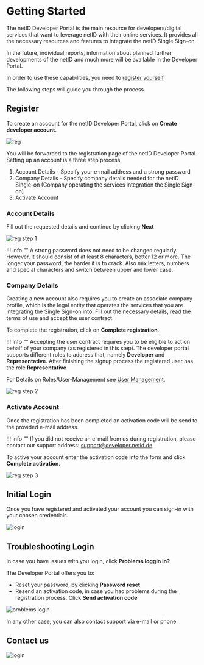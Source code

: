 # Getting Started

The netID Developer Portal is the main resource for developers/digital services that want to leverage netID with their online services. It provides all the necessary resources and features to integrate the netID Single Sign-on. 

In the future, individual reports, information about planned further developments of the netID and much more will be available in the Developer Portal.

In order to use these capabilities, you need to <a href="https://developer.netid.de" target="_blank">register yourself</a>

The following steps will guide you through the process.
## Register
To create an account for the netID Developer Portal, click on **Create developer account**.

![reg](../images/devportal/netid_dev_portal_start_page.png)

You will be forwarded to the registration page of the netID Developer Portal. Setting up an account is a three step process 

1. Account Details - Specify your e-mail address and a strong password
2. Company Details - Specify company details needed for the netID Single-on (Company operating the services integration the Single Sign-on)
3. Activate Account 

### Account Details
Fill out the requested details and continue by clicking **Next**

![reg step 1](../images/devportal/netid_dev_portal_register_step_one.png)


!!! info  ""
    A strong password does not need to be changed regularly. However, it should consist of at least 8 characters, better 12 or more. The longer your password, the harder it is to crack. Also mix letters, numbers and special characters and switch between upper and lower case.

### Company Details

Creating a new account also requires you to create an associate company profile, which is the legal entity that operates the services that you are integrating the Single Sign-on into. Fill out the necessary details, read the terms of use and accept the user contract.

To complete the registration, click on **Complete registration**.

!!! info  ""
    Accepting the user contract requires you to be eligible to act on behalf of your company (as registered in this step). The developer portal supports different roles to address that, namely **Developer** and **Representative**. After finishing the signup process the registered user has the role **Representative**

For Details on Roles/User-Management see [User Management][1].

[1]: tutorial/users.md

![reg step 2](../images/devportal/netid_dev_portal_register_step_two.png)

### Activate Account

Once the  registration has been completed an activation code will be send to the provided e-mail address.

!!! info ""
    If you did not receive an e-mail from us during registration, please contact our support address: support@developer.netid.de

To active your account enter the activation code into the form and click **Complete activation**.

![reg step 3](../images/devportal/netid_dev_portal_register_step_three.png)

## Initial Login

Once you have registered and activated your account you can sign-in with your chosen credentials.

![login](../images/devportal/netid_dev_portal_login.png)


## Troubleshooting Login

In case you have issues with you login, click **Problems loggin in?**

The Developer Portal offers you to:

- Reset your password, by clicking **Password reset**
- Resend an activation code, in case you had problems during the registration process. Click **Send activation code**

![problems login](../images/devportal/netid_dev_portal_problems_login.png)

In any other case, you can also contact support via e-mail or phone.

## Contact us

![login](../images/devportal/netid_dev_portal_contact_us.png)